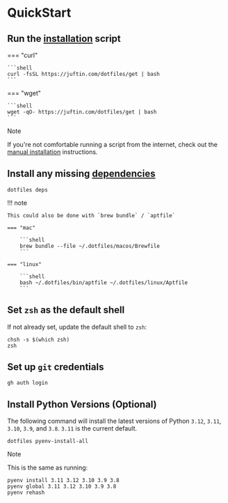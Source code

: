 # QuickStart

## Run the [installation](installation.md) script

=== "curl"

    ```shell
    curl -fsSL https://juftin.com/dotfiles/get | bash
    ```

=== "wget"

    ```shell
    wget -qO- https://juftin.com/dotfiles/get | bash
    ```

> [!NOTE]
> If you're not comfortable running a script from the internet,
> check out the [manual installation](installation.md#manual-installation)
> instructions.

## Install any missing [dependencies](dependencies.md)

```shell
dotfiles deps
```

!!! note

    This could also be done with `brew bundle` / `aptfile`

    === "mac"

        ```shell
        brew bundle --file ~/.dotfiles/macos/Brewfile
        ```

    === "linux"

        ```shell
        bash ~/.dotfiles/bin/aptfile ~/.dotfiles/linux/Aptfile
        ```

## Set `zsh` as the default shell

If not already set, update the default shell to `zsh`:

```shell
chsh -s $(which zsh)
zsh
```

## Set up `git` credentials

```shell
gh auth login
```

## Install Python Versions (Optional)

The following command will install the latest versions
of Python `3.12`, `3.11`, `3.10`, `3.9`, and `3.8`.
`3.11` is the current default.

```shell
dotfiles pyenv-install-all
```

> [!NOTE]
> This is the same as running:
>
> ```shell
> pyenv install 3.11 3.12 3.10 3.9 3.8
> pyenv global 3.11 3.12 3.10 3.9 3.8
> pyenv rehash
> ```
